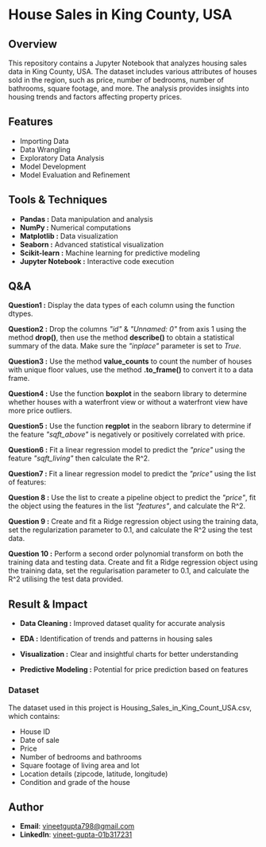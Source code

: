 # House Sales in King County, USA

## Overview

This repository contains a Jupyter Notebook that analyzes housing sales data in King County, USA. The dataset includes various attributes of houses sold in the region, such as price, number of bedrooms, number of bathrooms, square footage, and more. The analysis provides insights into housing trends and factors affecting property prices.
 
## Features

- Importing Data
- Data Wrangling
- Exploratory Data Analysis
- Model Development
- Model Evaluation and Refinement

## Tools & Techniques

- **Pandas :** Data manipulation and analysis
- **NumPy :** Numerical computations
- **Matplotlib :** Data visualization
- **Seaborn :** Advanced statistical visualization
- **Scikit-learn :** Machine learning for predictive modeling
- **Jupyter Notebook :** Interactive code execution

## Q&A 

**Question1 :** Display the data types of each column using the function dtypes.

**Question2 :** Drop the columns *"id"* & *"Unnamed: 0"* from axis 1 using the method **drop()**, then use the method **describe()** to obtain a statistical summary of the data. Make sure the *"inplace"* parameter is set to *True*. 

**Question3 :** Use the method **value_counts** to count the number of houses with unique floor values, use the method **.to_frame()** to convert it to a data frame. 

**Question4 :** Use the function **boxplot** in the seaborn library to determine whether houses with a waterfront view or without a waterfront view have more price outliers. 

**Question5 :** Use the function **regplot** in the seaborn library to determine if the feature *"sqft_above"* is negatively or positively correlated with price.

**Question6 :** Fit a linear regression model to predict the *"price"* using the feature *"sqft_living"* then calculate the R^2.

**Question7 :** Fit a linear regression model to predict the *"price"* using the list of features:

**Question 8 :** Use the list to create a pipeline object to predict the *"price"*, fit the object using the features in the list *"features"*, and calculate the R^2.

**Question 9 :** Create and fit a Ridge regression object using the training data, set the regularization parameter to 0.1, and calculate the R^2 using the test data.

**Question 10 :** Perform a second order polynomial transform on both the training data and testing data. Create and fit a Ridge regression object using the training data, set the regularisation parameter to 0.1, and calculate the R^2 utilising the test data provided.

## Result & Impact

- **Data Cleaning :** Improved dataset quality for accurate analysis

- **EDA :** Identification of trends and patterns in housing sales

- **Visualization :** Clear and insightful charts for better understanding

- **Predictive Modeling :** Potential for price prediction based on features

### Dataset

The dataset used in this project is Housing_Sales_in_King_Count_USA.csv, which contains:

- House ID
- Date of sale
- Price
- Number of bedrooms and bathrooms
- Square footage of living area and lot
- Location details (zipcode, latitude, longitude)
- Condition and grade of the house

## Author
- **Email**: vineetgupta798@gmail.com
- **LinkedIn**: [vineet-gupta-01b317231](https://www.linkedin.com/in/vineet-gupta-01b317231/)
